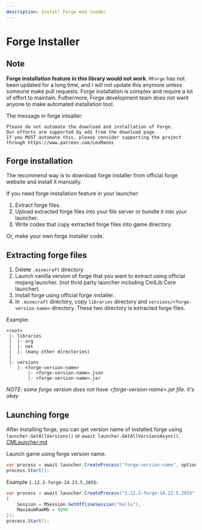```yaml
---
description: Install Forge mod loader
---
```


# Forge Installer

## Note

**Forge installation feature in this library would not work**. `MForge` has not been updated for a long time, and I will not update this anymore unless someone make pull requests. Forge installation is complex and require a lot of effort to maintain. Futhermore, Forge development team does not want anyone to make automated installation tool.

The message in forge intsaller:

```
Please do not automate the download and installation of Forge.
Our efforts are supported by ads from the download page.
If you MUST automate this, please consider supporting the project through https://www.patreon.com/LexManos
```

## Forge installation

The recommend way is to download forge installer from official forge website and install it manually.

If you need forge installation feature in your launcher:

1. Extract forge files.
2. Upload extracted forge files into your file server or bundle it into your launcher.
3. Write codes that copy extracted forge files into game directory.

Or, make your own forge installer code.

## Extracting forge files

1. Delete `.minecraft` directory
2. Launch vanilla version of forge that you want to extract using official mojang launcher. (not thrid party launcher including CmlLib.Core launcher)
3. Install forge using official forge installer.
4. In `.minecraft` directory, copy `libraries` directory and `versions/<forge-version-name>` directory. These two directory is extracted forge files.

Example:

```
<root>
 |- libraries
 |  |- org
 |  |- net
 |  |- (many other directories)
 |
 |- versions
    |- <forge-version-name>
        |- <forge-version-name>.json
        |- <forge-version-name>.jar
```

_NOTE: some forge version does not have \<forge-version-name>.jar file. it's okay_

## Launching forge

After installing forge, you can get version name of installed forge using `launcher.GetAllVersions()` or `await launcher.GetAllVersionsAsync()`. [CMLauncher.md](../getting-started/CMLauncher.md "mention")

Launch game using forge version name.

```csharp
var process = await launcher.CreateProcess("forge-version-name", options);
process.Start();
```

Example `1.12.2-forge-14.23.5.2855`:

```csharp
var process = await launcher.CreateProcess("1.12.2-forge-14.23.5.2855", new MLaunchOption
{
    Session = MSession.GetOfflineSession("hello"),
    MaximumRamMb = 4096
});
process.Start();
```
